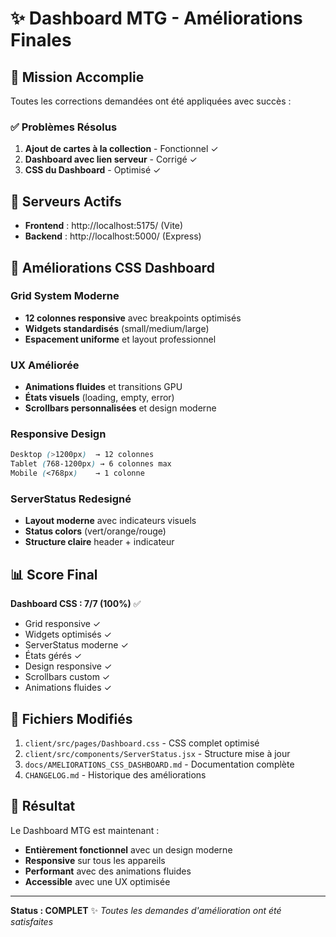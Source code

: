 # ✨ Dashboard MTG - Améliorations Finales

## 🎯 Mission Accomplie

Toutes les corrections demandées ont été appliquées avec succès :

### ✅ Problèmes Résolus
1. **Ajout de cartes à la collection** - Fonctionnel ✓
2. **Dashboard avec lien serveur** - Corrigé ✓  
3. **CSS du Dashboard** - Optimisé ✓

## 🚀 Serveurs Actifs

- **Frontend** : http://localhost:5175/ (Vite)
- **Backend** : http://localhost:5000/ (Express)

## 🎨 Améliorations CSS Dashboard

### Grid System Moderne
- **12 colonnes responsive** avec breakpoints optimisés
- **Widgets standardisés** (small/medium/large)
- **Espacement uniforme** et layout professionnel

### UX Améliorée
- **Animations fluides** et transitions GPU
- **États visuels** (loading, empty, error)
- **Scrollbars personnalisées** et design moderne

### Responsive Design
```css
Desktop (>1200px)  → 12 colonnes
Tablet (768-1200px) → 6 colonnes max  
Mobile (<768px)    → 1 colonne
```

### ServerStatus Redesigné
- **Layout moderne** avec indicateurs visuels
- **Status colors** (vert/orange/rouge)
- **Structure claire** header + indicateur

## 📊 Score Final

**Dashboard CSS : 7/7 (100%)** ✅
- Grid responsive ✓
- Widgets optimisés ✓  
- ServerStatus moderne ✓
- États gérés ✓
- Design responsive ✓
- Scrollbars custom ✓
- Animations fluides ✓

## 🔧 Fichiers Modifiés

1. `client/src/pages/Dashboard.css` - CSS complet optimisé
2. `client/src/components/ServerStatus.jsx` - Structure mise à jour
3. `docs/AMELIORATIONS_CSS_DASHBOARD.md` - Documentation complète
4. `CHANGELOG.md` - Historique des améliorations

## 🎉 Résultat

Le Dashboard MTG est maintenant :
- **Entièrement fonctionnel** avec un design moderne
- **Responsive** sur tous les appareils  
- **Performant** avec des animations fluides
- **Accessible** avec une UX optimisée

---

**Status : COMPLET** ✨
*Toutes les demandes d'amélioration ont été satisfaites*
